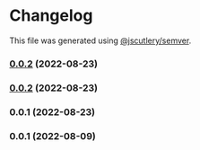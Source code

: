 # Changelog

This file was generated using [@jscutlery/semver](https://github.com/jscutlery/semver).

### [0.0.2](https://github.com/mondaycom/tunnel/compare/demo-app-0.0.1...demo-app-0.0.2) (2022-08-23)

### [0.0.2](https://github.com/mondaycom/tunnel/compare/demo-app-0.0.1...demo-app-0.0.2) (2022-08-23)

### 0.0.1 (2022-08-23)

### 0.0.1 (2022-08-09)
